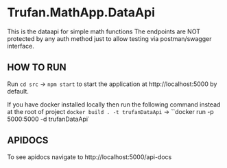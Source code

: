 # Trufan.MathApp.DataApi

This is the dataapi for simple math functions
The endpoints are NOT protected by any auth method just to allow testing via postman/swagger interface. 

## HOW TO RUN
Run `cd src` -> `npm start` to start the application at http://localhost:5000 by default.

If you have docker installed locally then run the following command instead at the root of project 
`docker build . -t trufanDataApi` -> ``docker run -p 5000:5000 -d trufanDataApi`

## APIDOCS
To see apidocs navigate to http://localhost:5000/api-docs

